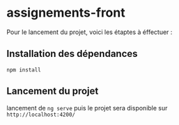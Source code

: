 # assignements-front

Pour le lancement du projet, voici les étaptes à éffectuer : 

## Installation des dépendances
`npm install`

## Lancement du projet

lancement de `ng serve` puis le projet sera disponible sur `http://localhost:4200/`
